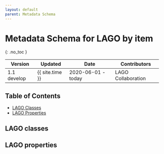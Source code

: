 ```yaml
---
layout: default
parent: Metadata Schema
---
```


# Metadata Schema for LAGO by item
{: .no_toc }

|Version| Updated | Date |Contributors|
|-------|---------|------|------------|
| 1.1 develop | {{ site.time }} | 2020-06-01 - today | LAGO Collaboration |


<script src="https://code.jquery.com/jquery-3.2.1.min.js"></script>
<script>
function itemnize_json( json, context ) { 
  var html ='';
  if ( typeof(json) === 'string' ) {
    var element = json.split(':');
    var innid = element[0];
    var vocab = "@vocab";
    if (element.length == 2) {
        innid = element[1];
        vocab = element[0];
    };
    var contexturl = context[vocab];
    if ( vocab == "lago" ) {
      contexturl = '';  
    };
    html = '<li><a href="#'+ contexturl + innid +'">'+ json +'</a></li>';
  } else {
    if ( !Array.isArray(json) ) {
      var json_aux = [];
      json_aux.push(json);
      json = json_aux;
    };
    for (j=0; j<json.length; j++) {
      var inner_json = json[j];
      if ( !(typeof(json[j]) === 'string') ) {
      	if ("@id" in json[j]) {
          inner_json = json[j]["@id"];
        } else {
          inner_json = JSON.stringify(json[j]);
        };
      };
      html = html + itemnize_json(inner_json, context);
    };
  };
  return html;
};
$().ready(function(){
  $.getJSON( "/DMP/schema/lagoSchema.jsonld", function( data ) { 
      var graphelements = data["@graph"];
      for (i=0; i<graphelements.length; i++) {
        if ("@id" in graphelements[i]) { 
	  var id = graphelements[i]["@id"].split(':')[1];
	  var indexhtml = '<li><a href="#'+id+'"><strong>'+id+'</strong></a></li>';
	  var headerhtml = '<h5 id="'+id+'"><a href="#'+id+'" class="anchor-heading" aria-labelledby="'+id+'"><svg viewBox="0 0 16 16" aria-hidden="true"><use xlink:href="#svg-link"></use></svg></a><strong>lago:'+id+'</strong></h5>';
	  if ("comment" in graphelements[i]) {
	    headerhtml = headerhtml + '  <p>'+ graphelements[i]["comment"][0]["@value"] +'</p>';
	  };
	  var keys = Object.keys(graphelements[i]);
	  var table = '<table class="grid" style="width: 100%"> 
		    <thead>
			<tr class="header">
			    <th>"@type"</th>';	  
	  for (k=0; k<keys.length; k++) {
	    table = table + ' <th>'+ keys[k] + '</th>';
	  };
	  table = table +'	</tr>
		      </thead>
		      <tbody>
			<tr>
			  <td>'+ itemnize_json(graphelements[i]["@type"] , data["@context"]) +'</td>';
	  for (k=0; k<keys.length; k++) {
	    table = table + ' <td>'+ itemnize_json(graphelements[i][keys[k]] , data["@context"]) +' </td>';
	  };
	  table = table +'	</tr>
		      </tbody>
		  </table>';
	  if ("dcat:domain" in graphelements[i]) {
            $('#iproperties').append(indexhtml);
	    $('#properties').append(headerhtml);
            $('#properties').append(table);				  
	  } else {
	    $('#iclasses').append(indexhtml);
	    $('#classes').append(headerhtml);
	    $('#classes').append(table);
	  };
	};
      };		
    });
});
</script>

## Table of Contents

* [LAGO Classes](#lago-classes)
	<div id="iclasses"></div>
* [LAGO Properties](#lago-properties)
	<div id="iproperties"></div>

## LAGO classes

<div id="classes"></div>

## LAGO properties

<div id="properties"></div>




